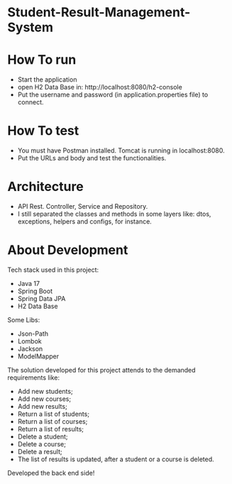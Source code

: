 # Student-Result-Management-System

# How To run

* Start the application
* open H2 Data Base in: http://localhost:8080/h2-console
* Put the username and password (in application.properties file) to connect. 

# How To test

* You must have Postman installed. Tomcat is running in localhost:8080.
* Put the URLs and body and test the functionalities.

# Architecture

* API Rest. Controller, Service and Repository. 
* I still separated the classes and methods in some layers like: dtos, exceptions, helpers
and configs, for instance. 

# About Development

Tech stack used in this project: 
* Java 17
* Spring Boot
* Spring Data JPA
* H2 Data Base

Some Libs:
* Json-Path
* Lombok
* Jackson
* ModelMapper

The solution developed for this project attends to the demanded requirements like:

* Add new students;
* Add new courses;
* Add new results;
* Return a list of students;
* Return a list of courses;
* Return a list of results;
* Delete a student;
* Delete a course;
* Delete a result;
* The list of results is updated, after a student or a course is deleted.

Developed the back end side!
